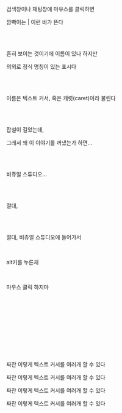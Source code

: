 <br><br>

검색창이나 채팅창에 마우스를 클릭하면

깜빡이는 | 이런 바가 뜬다

<br><br>

흔히 보이는 것이기에 이름이 있나 하지만

의외로 정식 명칭이 있는 표시다

<br><br>

이름은 텍스트 커서, 혹은 캐럿(caret)이라 불린다

<br><br>

잡설이 길었는데,

그래서 왜 이 이야기를 꺼냈는가 하면...

<br><br>

비쥬얼 스튜디오...

<br><br>

절대,

<br><br>

절대, 비쥬얼 스튜디오에 들어가서

<br>

alt키를 누른채

<br>

마우스 클릭 하지마


<br><br><br><br><br><br><br><br><br>


짜잔 이렇게 텍스트 커서를 여러개 할 수 있다

짜잔 이렇게 텍스트 커서를 여러개 할 수 있다

짜잔 이렇게 텍스트 커서를 여러개 할 수 있다

짜잔 이렇게 텍스트 커서를 여러개 할 수 있다